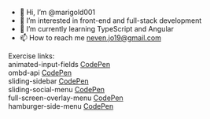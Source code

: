- 👋 Hi, I’m @marigold001
- 👀 I’m interested in front-end and full-stack development
- 🌱 I’m currently learning TypeScript and Angular
- 📫 How to reach me neven.jo19@gmail.com

Exercise links:\
animated-input-fields [CodePen](https://codepen.io/marigold001/full/rNKJEZJ)\
ombd-api [CodePen](https://codepen.io/marigold001/full/YzvavZV)\
sliding-sidebar [CodePen](https://codepen.io/marigold001/full/dyKmKKz)\
sliding-social-menu [CodePen](https://codepen.io/marigold001/full/NWzYzeJ)\
full-screen-overlay-menu [CodePen](https://codepen.io/marigold001/full/xxzNGJw)\
hamburger-side-menu [CodePen](https://codepen.io/marigold001/full/rNraeaL)

<!---
marigold001/marigold001 is a ✨ special ✨ repository because its `README.md` (this file) appears on your GitHub profile.
You can click the Preview link to take a look at your changes.
--->
